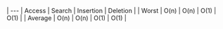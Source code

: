 | ---      | Access   | Search   | Insertion  | Deletion |
| Worst    | O(n)     | O(n)     | O(1)       | O(1)     |
| Average  | O(n)     | O(n)     | O(1)       | O(1)     |
